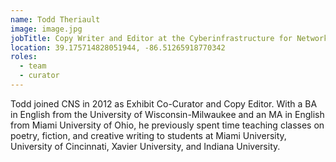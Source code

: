 ```yaml
---
name: Todd Theriault
image: image.jpg
jobTitle: Copy Writer and Editor at the Cyberinfrastructure for Network Science Center
location: 39.175714828051944, -86.51265918770342
roles:
  - team
  - curator
---
```

Todd joined CNS in 2012 as Exhibit Co-Curator and Copy Editor. With a BA in English from the University of Wisconsin-Milwaukee and an MA in English from Miami University of Ohio, he previously spent time teaching classes on poetry, fiction, and creative writing to students at Miami University, University of Cincinnati, Xavier University, and Indiana University.
